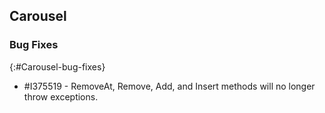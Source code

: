 ## Carousel

### Bug Fixes
{:#Carousel-bug-fixes}

* \#I375519 - RemoveAt, Remove, Add, and Insert methods will no longer throw exceptions.

